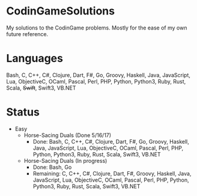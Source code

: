 # CodinGameSolutions
My solutions to the CodinGame problems. Mostly for the ease of my own future reference.

# Languages
Bash, C, C++, C#, Clojure, Dart, F#, Go, Groovy, Haskell, Java, JavaScript, Lua, ObjectiveC, OCaml, Pascal, Perl, PHP, Python, Python3, Ruby, Rust, Scala, ~~Swift~~, Swift3, VB.NET

# Status
- Easy
  - Horse-Sacing Duals (Done 5/16/17)
    - Done: Bash, C, C++, C#, Clojure, Dart, F#, Go, Groovy, Haskell, Java, JavaScript, Lua, ObjectiveC, OCaml, Pascal, Perl, PHP, Python, Python3, Ruby, Rust, Scala, Swift3, VB.NET
  - Horse-Sacing Duals (In progress)
    - Done: Bash, Go
    - Remaining: C, C++, C#, Clojure, Dart, F#, Groovy, Haskell, Java, JavaScript, Lua, ObjectiveC, OCaml, Pascal, Perl, PHP, Python, Python3, Ruby, Rust, Scala, Swift3, VB.NET
